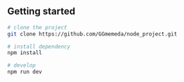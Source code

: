 ## Getting started

```bash
# clone the project
git clone https://github.com/GGmemeda/node_project.git

# install dependency
npm install

# develop
npm run dev
```